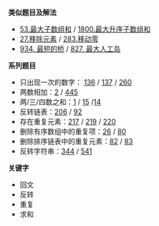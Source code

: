 **类似题目及解法**

- [53.最大子数组和](https://leetcode.cn/problems/maximum-subarray/)
  / [1800.最大升序子数组和](https://leetcode.cn/problems/maximum-ascending-subarray-sum/)
- [27.移除元素](https://leetcode.cn/problems/remove-element/) / [283.移动零](https://leetcode.cn/problems/move-zeroes/)
- [934. 最短的桥](https://leetcode.cn/problems/shortest-bridge/)
  / [827. 最大人工岛](https://leetcode.cn/problems/making-a-large-island/)

**系列题目**

- 只出现一次的数字： [136](https://leetcode.cn/problems/single-number/)
  / [137](https://leetcode.cn/problems/single-number-ii/) / [260](https://leetcode.cn/problems/single-number-iii/)
- 两数相加：[2](https://leetcode.cn/problems/add-two-numbers/) / [445](https://leetcode.cn/problems/add-two-numbers-ii/)
- 两/三/四数之和：[1](https://leetcode.cn/problems/two-sum/) / [15](https://leetcode.cn/problems/3sum/)
  /[14](https://leetcode.cn/problems/4sum/)
- 反转链表：[206](https://leetcode.cn/problems/reverse-linked-list/)
  / [92](https://leetcode.cn/problems/reverse-linked-list-ii/)
- 存在重复元素：[217](https://leetcode.cn/problems/contains-duplicate/)
  / [219](https://leetcode.cn/problems/contains-duplicate-ii/)
  / [220](https://leetcode.cn/problems/contains-duplicate-iii/)
- 删除有序数组中的重复项：[26](https://leetcode.cn/problems/remove-duplicates-from-sorted-array)
  / [80](https://leetcode.cn/problems/remove-duplicates-from-sorted-array-ii/)
- 删除排序链表中的重复元素：[82](https://leetcode.cn/problems/remove-duplicates-from-sorted-list-ii/)
  / [83](https://leetcode.cn/problems/remove-duplicates-from-sorted-list/)
- 反转字符串：[344](https://leetcode.cn/problems/reverse-string/)
  / [541](https://leetcode.cn/problems/reverse-string-ii/)

**关键字**

- 回文
- 反转
- 重复
- 求和
